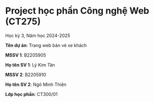 # Project học phần Công nghệ Web (CT275)

Học kỳ 3, Năm học 2024-2025

**Tên dự án**: Trang web bán vé xe khách

**MSSV 1**: B2205905

**Họ tên SV 1**: Lý Kim Tân

**MSSV 2**: B2205910

**Họ tên SV 2**: Ngô Minh Thiện

**Lớp học phần**: CT300/01

